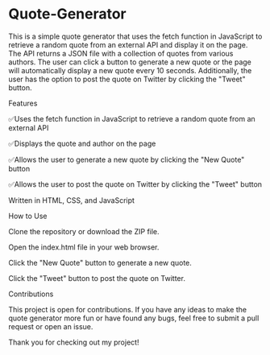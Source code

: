 # Quote-Generator

This is a simple quote generator that uses the fetch function in JavaScript to retrieve a random quote from an external API and display it on the page. The API returns a JSON file with a collection of quotes from various authors. The user can click a button to generate a new quote or the page will automatically display a new quote every 10 seconds. Additionally, the user has the option to post the quote on Twitter by clicking the "Tweet" button.

Features

✅Uses the fetch function in JavaScript to retrieve a random quote from an external API

✅Displays the quote and author on the page

✅Allows the user to generate a new quote by clicking the "New Quote" button

✅Allows the user to post the quote on Twitter by clicking the "Tweet" button

Written in HTML, CSS, and JavaScript

How to Use

Clone the repository or download the ZIP file.

Open the index.html file in your web browser.

Click the "New Quote" button to generate a new quote.

Click the "Tweet" button to post the quote on Twitter.

Contributions

This project is open for contributions. If you have any ideas to make the quote generator more fun or have found any bugs, feel free to submit a pull request or open an issue.

Thank you for checking out my project!
